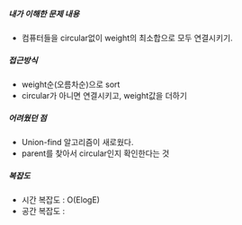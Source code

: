##### 내가 이해한 문제 내용

* 컴퓨터들을 circular없이 weight의 최소합으로 모두 연결시키기.

##### 접근방식

* weight순(오름차순)으로 sort
* circular가 아니면 연결시키고, weight값을 더하기

##### 어려웠던 점

* Union-find 알고리즘이 새로웠다. 
* parent를 찾아서 circular인지 확인한다는 것

##### 복잡도

* 시간 복잡도 : O(ElogE)
* 공간 복잡도 : 